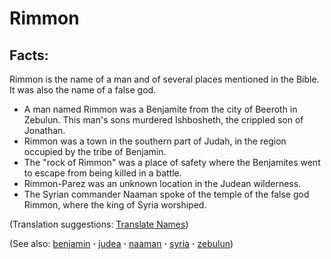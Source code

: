 # Rimmon #

## Facts: ##

Rimmon is the name of a man and of several places mentioned in the Bible. It was also the name of a false god.

* A man named Rimmon was a Benjamite from the city of Beeroth in Zebulun. This man's sons murdered Ishbosheth, the crippled son of Jonathan.
* Rimmon was a town in the southern part of Judah, in the region occupied by the tribe of Benjamin.
* The "rock of Rimmon" was a place of safety where the Benjamites went to escape from being killed in a battle.
* Rimmon-Parez was an unknown location in the Judean wilderness.
* The Syrian commander Naaman spoke of the temple of the false god Rimmon, where the king of Syria worshiped.

(Translation suggestions: [Translate Names](https://git.door43.org/Door43/en-ta-translate-vol1/src/master/content/translate_names.md))

(See also: [benjamin](../other/benjamin.md) **·** [judea](../other/judea.md) **·** [naaman](../other/naaman.md) **·** [syria](../other/syria.md) **·** [zebulun](../other/zebulun.md))

